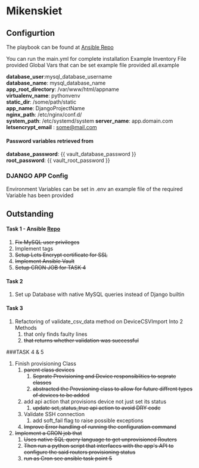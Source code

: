 # Mikenskiet

## Configurtion
The playbook can be found at [Ansible Repo](https://github.com/HGriessel/mk_ansible.git)

You can run the main.yml for complete installation
Example Inventory File provided 
Global Vars that can be set example file provided all.example 

**database_user**:mysql_database_username  
**database_name**: mysql_database_name  
**app_root_directory**: /var/www/html/appname  
**virtualenv_name**: pythonvenv  
**static_dir**:  /some/path/static  
**app_name**: DjangoProjectName  
**nginx_path**: /etc/nginx/conf.d/  
**system_path**: /etc/systemd/system
**server_name**: app.domain.com  
**letsencrypt_email** : some@mail.com

#### Password variables retrieved from 
**database_password**: {{ vault_database_password }}  
**root_password**: {{ vault_root_password }}  

### DJANGO APP Config
Environment Variables can be set in .env an example file of the required Variable has been provided 

## Outstanding

####  Task 1 - Ansible [Repo](https://github.com/HGriessel/mk_ansible.git)

1. ~~Fix MySQL user privileges~~
1. Implement tags
3. ~~Setup Lets Encrypt certificate for SSL~~
4. ~~Implement Ansible Vault~~
5. ~~Setup CRON JOB for TASK 4~~

#### Task 2
1. Set up Database with native MySQL queries instead of Django builtin


#### Task 3
1. Refactoring of validate_csv_data method on DeviceCSVImport Into 2 Methods
    1. that only finds faulty lines
    2. ~~that returns whether validation was successful~~

###TASK 4 & 5
1. Finish provisioning Class
    1. ~~parent class devices~~
        1. ~~Seprate Provisioning and Device responsiblities to seprate classes~~
        2. ~~abstracted the Provsioning class to allow for future diffrent types of devices to be added~~  
    2. add api action that provisions device not just set its status
        1. ~~update set_status_true api action to avoid DRY code~~
    3. Validate SSH connection
        1. add soft_fail flag to raise possible exceptions
    4. ~~Improve Error handling of running the configuration command~~
2. ~~Implement a CRON job that~~
    1. ~~Uses native SQL query language to get unprovisioned Routers~~
    2. ~~Then run a python script that interfaces with the app's API to configure the said routers provisioning status~~
    3. ~~run as Cron see ansible task point 5~~
